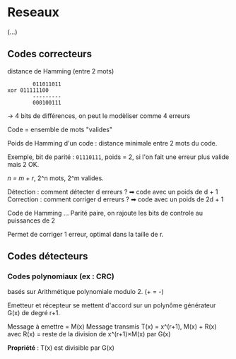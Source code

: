 # Reseaux 

(...)

## Codes correcteurs

distance de Hamming (entre 2 mots)

			011011011
	xor	011111100
			---------
			000100111

→ 4 bits de différences, on peut le modèliser comme 4 erreurs

Code = ensemble de mots "valides"

Poids de Hamming d'un code : distance minimale entre 2 mots du code.

Exemple, bit de parité : `01110111`, poids = 2, si l'on fait une erreur plus valide mais 2 OK.

*n = m + r*, 2^n mots, 2^m valides.

Détection : comment détecter d erreurs ?
➡ code avec un poids de d + 1
Correction : comment corriger d erreurs ?
➡ code avec un poids de 2d + 1

Code de Hamming ... Parité paire, on rajoute les bits de controle au puissances de 2

Permet de corriger 1 erreur, optimal dans la taille de r.

## Codes détecteurs 

### Codes polynomiaux (ex : CRC)

basés sur Arithmétique polynomiale modulo 2. (+ = -)

Emetteur et récepteur se mettent d'accord sur un polynôme générateur G(x) de degré r+1.

Message à emettre = M(x)
Message transmis T(x) = x^(r+1), M(x) + R(x) avec R(x) = reste de la division de x^(r+1)×M(x) par G(x)

**Propriété** : T(x) est divisible par G(x)

